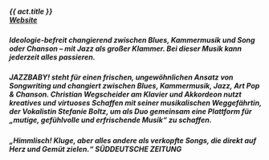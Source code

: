 ##### **{{ act.title }}** <br> <a target="_blank" rel="noopener noreferrer" href="https://jazzbaby.de/">Website</a>

##### Ideologie-befreit changierend zwischen Blues, Kammermusik und Song oder Chanson – mit Jazz als großer Klammer. Bei dieser Musik kann jederzeit alles passieren.
##### JAZZBABY! steht für einen frischen, ungewöhnlichen Ansatz von Songwriting und changiert zwischen Blues, Kammermusik, Jazz, Art Pop & Chanson. Christian Wegscheider am Klavier und Akkordeon nutzt  kreatives und virtuoses Schaffen mit seiner musikalischen Weggefährtin, der Vokalistin Stefanie Boltz, um als Duo gemeinsam eine Plattform für „mutige, gefühlvolle und erfrischende Musik“ zu schaffen. 
***„Himmlisch! Kluge, aber alles andere als verkopfte Songs, die direkt auf Herz und Gemüt zielen.“ SÜDDEUTSCHE ZEITUNG***
